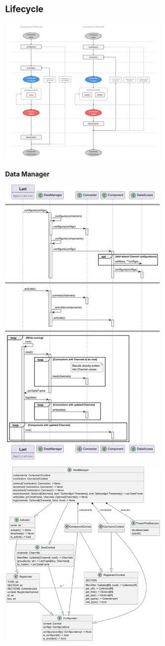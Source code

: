 # Lifecycle

![Lifecycle Overview](../../doc/_static/lifecycle.png)


## Data Manager

![Lifecycle Sequence Diagram](../../doc/_static/diagrams/lifecycle.png)

![DataManager Class Diagram](../../doc/_static/diagrams/data-manager.png)
